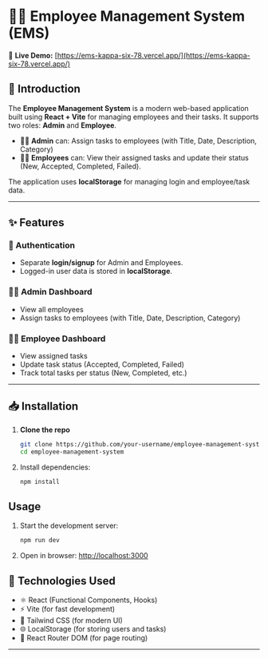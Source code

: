 # 🧑‍💼 Employee Management System (EMS)

🔗 **Live Demo:** [https://ems-kappa-six-78.vercel.app/](https://ems-kappa-six-78.vercel.app/)

## 📌 Introduction

The **Employee Management System** is a modern web-based application built using **React + Vite** for managing employees and their tasks. It supports two roles: **Admin** and **Employee**.

- 👨‍💼 **Admin** can: Assign tasks to employees (with Title, Date, Description, Category)
- 👩‍💻 **Employees** can: View their assigned tasks and update their status (New, Accepted, Completed, Failed).

The application uses **localStorage** for managing login and employee/task data.

---

## ✨ Features

### 🔐 Authentication
- Separate **login/signup** for Admin and Employees.
- Logged-in user data is stored in **localStorage**.

### 🧑‍💻 Admin Dashboard
- View all employees
- Assign tasks to employees (with Title, Date, Description, Category)

### 👩‍💼 Employee Dashboard
- View assigned tasks
- Update task status (Accepted, Completed, Failed)
- Track total tasks per status (New, Completed, etc.)

---

## 📥 Installation

1. **Clone the repo**
   ```bash
   git clone https://github.com/your-username/employee-management-system.git
   cd employee-management-system
   ```

2. Install dependencies:
    ```bash
    npm install
    ```
## Usage
1. Start the development server:
    ```bash
    npm run dev
    ```

2. Open in browser:
    [http://localhost:3000](http://localhost:3000)

## 🚀 Technologies Used

- ⚛️ React (Functional Components, Hooks)
- ⚡ Vite (for fast development)
- 💨 Tailwind CSS (for modern UI)
- 🌐 LocalStorage (for storing users and tasks)
- 🔁 React Router DOM (for page routing)

---

